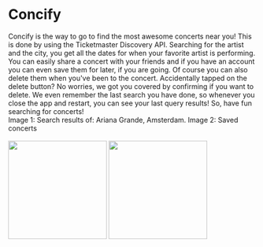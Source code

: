 # Concify
Concify is the way to go to find the most awesome concerts near you! This is done by using the Ticketmaster Discovery API. 
Searching for the artist and the city, you get all the dates for when your favorite artist is performing. You can easily share a 
concert with your friends and if you have an account you can even save them for later, if you are going. Of course you can also delete 
them when you've been to the concert. Accidentally tapped on the delete button? No worries, we got you covered by confirming if you want 
to delete. We even remember the last search you have done, so whenever you close the app and restart, you can see your last query results! 
So, have fun searching for concerts!
<br />
Image 1: Search results of: Ariana Grande, Amsterdam. Image 2: Saved concerts <br /><br />
<img src="https://cloud.githubusercontent.com/assets/10434310/21277441/a788acb4-c3d6-11e6-95ca-e8d9d7ae2865.png" width="200">
<img src="https://cloud.githubusercontent.com/assets/10434310/21277442/a78eb4c4-c3d6-11e6-8411-bdce1ca950eb.png" width="200">
